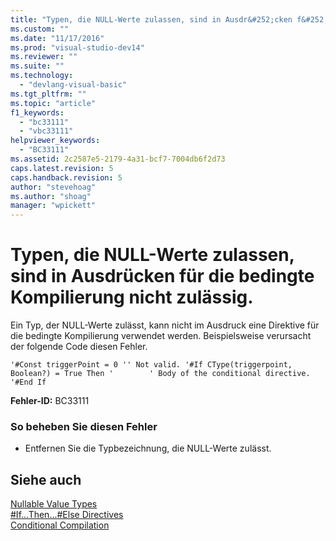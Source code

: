```yaml
---
title: "Typen, die NULL-Werte zulassen, sind in Ausdr&#252;cken f&#252;r die bedingte Kompilierung nicht zul&#228;ssig. | Microsoft Docs"
ms.custom: ""
ms.date: "11/17/2016"
ms.prod: "visual-studio-dev14"
ms.reviewer: ""
ms.suite: ""
ms.technology: 
  - "devlang-visual-basic"
ms.tgt_pltfrm: ""
ms.topic: "article"
f1_keywords: 
  - "bc33111"
  - "vbc33111"
helpviewer_keywords: 
  - "BC33111"
ms.assetid: 2c2587e5-2179-4a31-bcf7-7004db6f2d73
caps.latest.revision: 5
caps.handback.revision: 5
author: "stevehoag"
ms.author: "shoag"
manager: "wpickett"
---
```

# Typen, die NULL-Werte zulassen, sind in Ausdr&#252;cken f&#252;r die bedingte Kompilierung nicht zul&#228;ssig.
Ein Typ, der NULL\-Werte zulässt, kann nicht im Ausdruck eine Direktive für die bedingte Kompilierung verwendet werden. Beispielsweise verursacht der folgende Code diesen Fehler.  
  
```vb#  
'#Const triggerPoint = 0 '' Not valid. '#If CType(triggerpoint, Boolean?) = True Then '        ' Body of the conditional directive. '#End If  
```  
  
 **Fehler\-ID:** BC33111  
  
### So beheben Sie diesen Fehler  
  
-   Entfernen Sie die Typbezeichnung, die NULL\-Werte zulässt.  
  
## Siehe auch  
 [Nullable Value Types](../../visual-basic/programming-guide/language-features/data-types/nullable-value-types.md)   
 [\#If...Then...\#Else Directives](../../visual-basic/language-reference/directives/if-then-else-directives.md)   
 [Conditional Compilation](../../visual-basic/programming-guide/program-structure/conditional-compilation.md)